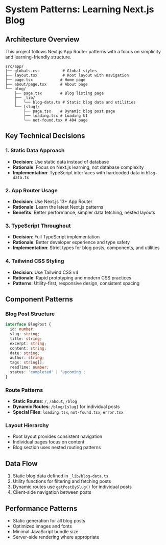 # System Patterns: Learning Next.js Blog

## Architecture Overview

This project follows Next.js App Router patterns with a focus on simplicity and learning-friendly structure.

```
src/app/
├── globals.css          # Global styles
├── layout.tsx           # Root layout with navigation
├── page.tsx            # Home page
├── about/page.tsx      # About page
└── blog/
    ├── page.tsx        # Blog listing page
    ├── _lib/
    │   └── blog-data.ts # Static blog data and utilities
    └── [slug]/
        ├── page.tsx    # Dynamic blog post page
        ├── loading.tsx # Loading UI
        └── not-found.tsx # 404 page
```

## Key Technical Decisions

### 1. Static Data Approach

- **Decision**: Use static data instead of database
- **Rationale**: Focus on Next.js learning, not database complexity
- **Implementation**: TypeScript interfaces with hardcoded data in `blog-data.ts`

### 2. App Router Usage

- **Decision**: Use Next.js 13+ App Router
- **Rationale**: Learn the latest Next.js patterns
- **Benefits**: Better performance, simpler data fetching, nested layouts

### 3. TypeScript Throughout

- **Decision**: Full TypeScript implementation
- **Rationale**: Better developer experience and type safety
- **Implementation**: Strict types for blog posts, components, and utilities

### 4. Tailwind CSS Styling

- **Decision**: Use Tailwind CSS v4
- **Rationale**: Rapid prototyping and modern CSS practices
- **Patterns**: Utility-first, responsive design, consistent spacing

## Component Patterns

### Blog Post Structure

```typescript
interface BlogPost {
  id: number;
  slug: string;
  title: string;
  excerpt: string;
  content: string;
  date: string;
  author: string;
  tags: string[];
  readTime: number;
  status: 'completed' | 'upcoming';
}
```

### Route Patterns

- **Static Routes**: `/`, `/about`, `/blog`
- **Dynamic Routes**: `/blog/[slug]` for individual posts
- **Special Files**: `loading.tsx`, `not-found.tsx`, `error.tsx`

### Layout Hierarchy

- Root layout provides consistent navigation
- Individual pages focus on content
- Blog section uses nested routing patterns

## Data Flow

1. Static blog data defined in `_lib/blog-data.ts`
2. Utility functions for filtering and fetching posts
3. Dynamic routes use `getPostBySlug()` for individual posts
4. Client-side navigation between posts

## Performance Patterns

- Static generation for all blog posts
- Optimized images and fonts
- Minimal JavaScript bundle size
- Server-side rendering where appropriate
